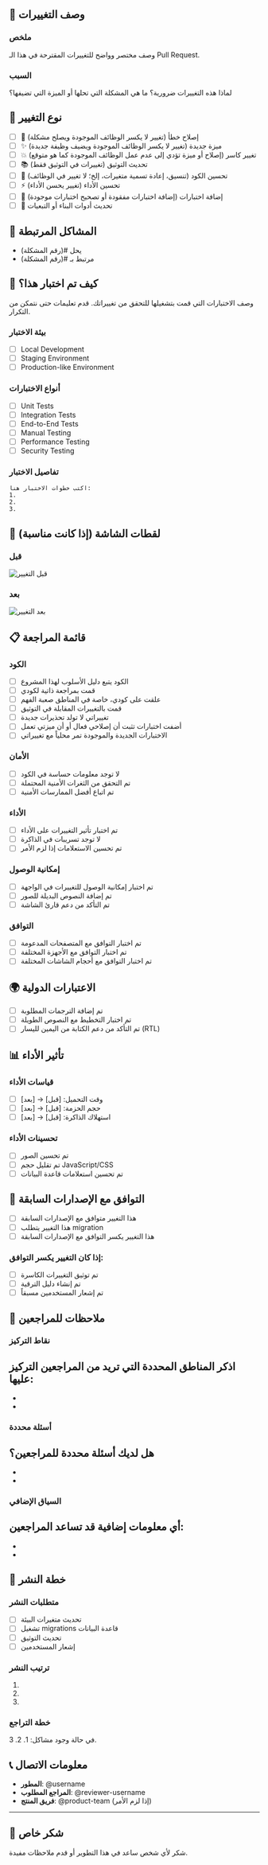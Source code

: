 ## 📝 وصف التغييرات

### ملخص
وصف مختصر وواضح للتغييرات المقترحة في هذا الـ Pull Request.

### السبب
لماذا هذه التغييرات ضرورية؟ ما هي المشكلة التي تحلها أو الميزة التي تضيفها؟

## 🎯 نوع التغيير

- [ ] 🐛 إصلاح خطأ (تغيير لا يكسر الوظائف الموجودة ويصلح مشكلة)
- [ ] ✨ ميزة جديدة (تغيير لا يكسر الوظائف الموجودة ويضيف وظيفة جديدة)
- [ ] 💥 تغيير كاسر (إصلاح أو ميزة تؤدي إلى عدم عمل الوظائف الموجودة كما هو متوقع)
- [ ] 📚 تحديث التوثيق (تغييرات في التوثيق فقط)
- [ ] 🎨 تحسين الكود (تنسيق، إعادة تسمية متغيرات، إلخ؛ لا تغيير في الوظائف)
- [ ] ⚡ تحسين الأداء (تغيير يحسن الأداء)
- [ ] 🧪 إضافة اختبارات (إضافة اختبارات مفقودة أو تصحيح اختبارات موجودة)
- [ ] 🔧 تحديث أدوات البناء أو التبعيات

## 🔗 المشاكل المرتبطة

- يحل #(رقم المشكلة)
- مرتبط بـ #(رقم المشكلة)

## 🧪 كيف تم اختبار هذا؟

وصف الاختبارات التي قمت بتشغيلها للتحقق من تغييراتك. قدم تعليمات حتى نتمكن من التكرار.

### بيئة الاختبار
- [ ] Local Development
- [ ] Staging Environment
- [ ] Production-like Environment

### أنواع الاختبارات
- [ ] Unit Tests
- [ ] Integration Tests
- [ ] End-to-End Tests
- [ ] Manual Testing
- [ ] Performance Testing
- [ ] Security Testing

### تفاصيل الاختبار
```
اكتب خطوات الاختبار هنا:
1. 
2. 
3. 
```

## 📸 لقطات الشاشة (إذا كانت مناسبة)

### قبل
![قبل التغيير](url)

### بعد
![بعد التغيير](url)

## 📋 قائمة المراجعة

### الكود
- [ ] الكود يتبع دليل الأسلوب لهذا المشروع
- [ ] قمت بمراجعة ذاتية لكودي
- [ ] علقت على كودي، خاصة في المناطق صعبة الفهم
- [ ] قمت بالتغييرات المقابلة في التوثيق
- [ ] تغييراتي لا تولد تحذيرات جديدة
- [ ] أضفت اختبارات تثبت أن إصلاحي فعال أو أن ميزتي تعمل
- [ ] الاختبارات الجديدة والموجودة تمر محلياً مع تغييراتي

### الأمان
- [ ] لا توجد معلومات حساسة في الكود
- [ ] تم التحقق من الثغرات الأمنية المحتملة
- [ ] تم اتباع أفضل الممارسات الأمنية

### الأداء
- [ ] تم اختبار تأثير التغييرات على الأداء
- [ ] لا توجد تسريبات في الذاكرة
- [ ] تم تحسين الاستعلامات إذا لزم الأمر

### إمكانية الوصول
- [ ] تم اختبار إمكانية الوصول للتغييرات في الواجهة
- [ ] تم إضافة النصوص البديلة للصور
- [ ] تم التأكد من دعم قارئ الشاشة

### التوافق
- [ ] تم اختبار التوافق مع المتصفحات المدعومة
- [ ] تم اختبار التوافق مع الأجهزة المختلفة
- [ ] تم اختبار التوافق مع أحجام الشاشات المختلفة

## 🌍 الاعتبارات الدولية

- [ ] تم إضافة الترجمات المطلوبة
- [ ] تم اختبار التخطيط مع النصوص الطويلة
- [ ] تم التأكد من دعم الكتابة من اليمين لليسار (RTL)

## 📊 تأثير الأداء

### قياسات الأداء
- [ ] وقت التحميل: [قبل] → [بعد]
- [ ] حجم الحزمة: [قبل] → [بعد]
- [ ] استهلاك الذاكرة: [قبل] → [بعد]

### تحسينات الأداء
- [ ] تم تحسين الصور
- [ ] تم تقليل حجم JavaScript/CSS
- [ ] تم تحسين استعلامات قاعدة البيانات

## 🔄 التوافق مع الإصدارات السابقة

- [ ] هذا التغيير متوافق مع الإصدارات السابقة
- [ ] هذا التغيير يتطلب migration
- [ ] هذا التغيير يكسر التوافق مع الإصدارات السابقة

### إذا كان التغيير يكسر التوافق:
- [ ] تم توثيق التغييرات الكاسرة
- [ ] تم إنشاء دليل الترقية
- [ ] تم إشعار المستخدمين مسبقاً

## 📝 ملاحظات للمراجعين

### نقاط التركيز
اذكر المناطق المحددة التي تريد من المراجعين التركيز عليها:
- 
- 
- 

### أسئلة محددة
هل لديك أسئلة محددة للمراجعين؟
- 
- 
- 

### السياق الإضافي
أي معلومات إضافية قد تساعد المراجعين:
- 
- 
- 

## 🚀 خطة النشر

### متطلبات النشر
- [ ] تحديث متغيرات البيئة
- [ ] تشغيل migrations قاعدة البيانات
- [ ] تحديث التوثيق
- [ ] إشعار المستخدمين

### ترتيب النشر
1. 
2. 
3. 

### خطة التراجع
في حالة وجود مشاكل:
1. 
2. 
3. 

## 📞 معلومات الاتصال

- **المطور**: @username
- **المراجع المطلوب**: @reviewer-username
- **فريق المنتج**: @product-team (إذا لزم الأمر)

---

## 🙏 شكر خاص

شكر لأي شخص ساعد في هذا التطوير أو قدم ملاحظات مفيدة.